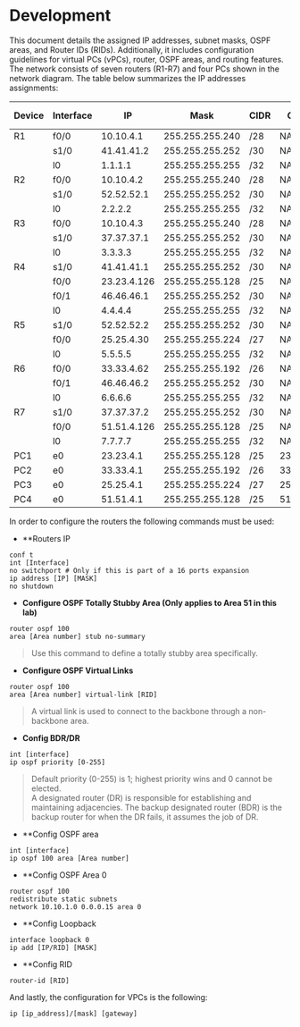 # Development

This document details the assigned IP addresses, subnet masks, OSPF areas, and Router IDs (RIDs). Additionally, it includes configuration guidelines for virtual PCs (vPCs), router, OSPF areas, and routing features. The network consists of seven routers (R1-R7) and four PCs shown in the network diagram. The table below summarizes the IP addresses assignments:

| Device | Interface | IP          | Mask            | CIDR | Gateway     | OSPF Area | OSPF RID |
| ------ | --------- | ----------- | --------------- | ---- | ----------- | --------- | -------- |
| R1     | f0/0      | 10.10.4.1   | 255.255.255.240 | /28  | NA          | 0         | 1.1.1.1  |
|        | s1/0      | 41.41.41.2  | 255.255.255.252 | /30  | NA          | 23        |          |
|        | l0        | 1.1.1.1     | 255.255.255.255 | /32  | NA          | 23        |          |
| R2     | f0/0      | 10.10.4.2   | 255.255.255.240 | /28  | NA          | 0         | 2.2.2.2  |
|        | s1/0      | 52.52.52.1  | 255.255.255.252 | /30  | NA          | 25        |          |
|        | l0        | 2.2.2.2     | 255.255.255.255 | /32  | NA          | NA        |          |
| R3     | f0/0      | 10.10.4.3   | 255.255.255.240 | /28  | NA          | 0         | 3.3.3.3  |
|        | s1/0      | 37.37.37.1  | 255.255.255.252 | /30  | NA          | 51        |          |
|        | l0        | 3.3.3.3     | 255.255.255.255 | /32  | NA          | NA        |          |
| R4     | s1/0      | 41.41.41.1  | 255.255.255.252 | /30  | NA          | 23        | 4.4.4.4  |
|        | f0/0      | 23.23.4.126 | 255.255.255.128 | /25  | NA          | 23        |          |
|        | f0/1      | 46.46.46.1  | 255.255.255.252 | /30  | NA          | 23        |          |
|        | l0        | 4.4.4.4     | 255.255.255.255 | /32  | NA          | NA        |          |
| R5     | s1/0      | 52.52.52.2  | 255.255.255.252 | /30  | NA          | 25        | 5.5.5.5  |
|        | f0/0      | 25.25.4.30  | 255.255.255.224 | /27  | NA          | 25        |          |
|        | l0        | 5.5.5.5     | 255.255.255.255 | /32  | NA          | NA        |          |
| R6     | f0/0      | 33.33.4.62  | 255.255.255.192 | /26  | NA          | 33        | 6.6.6.6  |
|        | f0/1      | 46.46.46.2  | 255.255.255.252 | /30  | NA          | 23        |          |
|        | l0        | 6.6.6.6     | 255.255.255.255 | /32  | NA          | 23        |          |
| R7     | s1/0      | 37.37.37.2  | 255.255.255.252 | /30  | NA          | 51        | 7.7.7.7  |
|        | f0/0      | 51.51.4.126 | 255.255.255.128 | /25  | NA          | 51        |          |
|        | l0        | 7.7.7.7     | 255.255.255.255 | /32  | NA          | NA        |          |
| PC1    | e0        | 23.23.4.1   | 255.255.255.128 | /25  | 23.23.1.126 | NA        | NA       |
| PC2    | e0        | 33.33.4.1   | 255.255.255.192 | /26  | 33.33.1.62  | NA        | NA       |
| PC3    | e0        | 25.25.4.1   | 255.255.255.224 | /27  | 25.25.1.30  | NA        | NA       |
| PC4    | e0        | 51.51.4.1   | 255.255.255.128 | /25  | 51.51.1.126 | NA        | NA       |
In order to configure the routers the following commands must be used:

* **Routers IP
```shell
conf t 
int [Interface]
no switchport # Only if this is part of a 16 ports expansion 
ip address [IP] [MASK] 
no shutdown
```

* **Configure OSPF Totally Stubby Area (Only applies to Area 51 in this lab)**
```shell
router ospf 100 
area [Area number] stub no-summary
```
>Use this command to define a totally stubby area specifically.

* **Configure OSPF Virtual Links**
```shell
router ospf 100 
area [Area number] virtual-link [RID]
```
>A virtual link is used to connect to the backbone through a non-backbone area.

* **Config BDR/DR**
```shell
int [interface] 
ip ospf priority [0-255]
```
>Default priority (0-255) is 1; highest priority wins and 0 cannot be elected.  
>A designated router (DR) is responsible for establishing and maintaining adjacencies. The backup designated router (BDR) is the backup router for when the DR fails, it assumes the job of DR.

* **Config OSPF area
```shell
int [interface]
ip ospf 100 area [Area number]
```

* **Config OSPF Area 0
```shell
router ospf 100
redistribute static subnets
network 10.10.1.0 0.0.0.15 area 0
```

* **Config Loopback
```shell
interface loopback 0
ip add [IP/RID] [MASK]
```

* **Config RID
```shell
router-id [RID]
```

And lastly, the configuration for VPCs is the following:
```shell
ip [ip_address]/[mask] [gateway]
```
